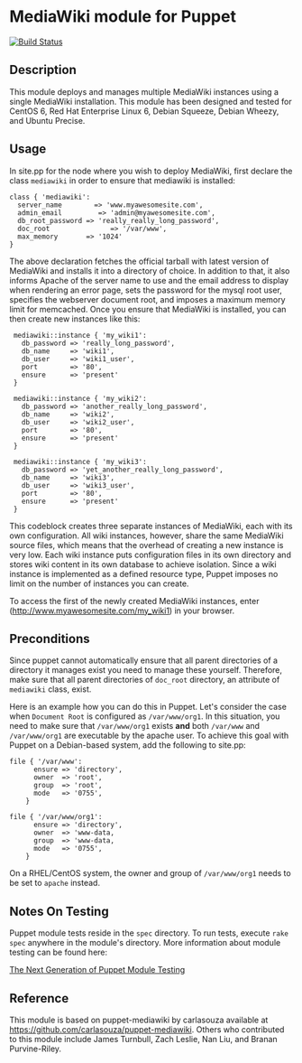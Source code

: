# MediaWiki module for Puppet

[![Build Status](https://travis-ci.org/martasd/puppet-mediawiki.svg?branch=master)](https://travis-ci.org/martasd/puppet-mediawiki)

## Description

This module deploys and manages multiple MediaWiki instances using a single MediaWiki installation. This module has been designed and tested for CentOS 6, Red Hat Enterprise Linux 6, Debian Squeeze, Debian Wheezy, and Ubuntu Precise.

## Usage

In site.pp for the node where you wish to deploy MediaWiki, first
declare the class `mediawiki` in order to ensure that mediawiki is
installed:

    class { 'mediawiki':
      server_name        => 'www.myawesomesite.com',
      admin_email         => 'admin@myawesomesite.com',
      db_root_password => 'really_really_long_password',
      doc_root               => '/var/www',
      max_memory       => '1024'
    }

The above declaration fetches the official tarball with latest version of
MediaWiki and installs it into a directory of choice. In addition to that, it
also informs Apache of the server name to use and the email address to display
when rendering an error page, sets the password for the mysql root user,
specifies the webserver document root, and imposes a maximum memory limit for
memcached. Once you ensure that MediaWiki is installed, you can then create new
instances like this:

     mediawiki::instance { 'my_wiki1':
       db_password => 'really_long_password',
       db_name     => 'wiki1',
       db_user     => 'wiki1_user',
       port        => '80',
       ensure      => 'present'
     }
 
     mediawiki::instance { 'my_wiki2':
       db_password => 'another_really_long_password',
       db_name     => 'wiki2',
       db_user     => 'wiki2_user',
       port        => '80',
       ensure      => 'present'
     }
 
     mediawiki::instance { 'my_wiki3':
       db_password => 'yet_another_really_long_password',
       db_name     => 'wiki3',
       db_user     => 'wiki3_user',
       port        => '80',
       ensure      => 'present'
     }
 
This codeblock creates three separate instances of MediaWiki, each with its own
configuration. All wiki instances, however, share the same MediaWiki source
files, which means that the overhead of creating a new instance is very low.
Each wiki instance puts configuration files in its own directory and stores
wiki content in its own database to achieve isolation. Since a wiki instance is
implemented as a defined resource type, Puppet imposes no limit on the number
of instances you can create.

To access the first of the newly created MediaWiki instances, enter
(http://www.myawesomesite.com/my_wiki1) in your browser.

## Preconditions

Since puppet cannot automatically ensure that all parent directories of a
directory it manages exist you need to manage these yourself. Therefore, make
sure that all parent directories of `doc_root` directory, an attribute of
`mediawiki` class, exist.

Here is an example how you can do this in Puppet. Let's consider the case when
`Document Root` is configured as `/var/www/org1`. In this situation, you need
to make sure that `/var/www/org1` exists **and** both `/var/www` and
`/var/www/org1` are executable by the apache user. To achieve this goal with
Puppet on a Debian-based system, add the following to site.pp:
 
    file { '/var/www':
          ensure => 'directory',
          owner  => 'root',
          group  => 'root',
          mode   => '0755',
        }
        
    file { '/var/www/org1':
          ensure => 'directory',
          owner  => 'www-data,
          group  => 'www-data,
          mode   => '0755',
        }

On a RHEL/CentOS system, the owner and group of `/var/www/org1` needs to be set
to `apache` instead.

## Notes On Testing

Puppet module tests reside in the `spec` directory. To run tests, execute `rake
spec` anywhere in the module's directory. More information about module testing
can be found here:

[The Next Generation of Puppet Module Testing](http://puppetlabs.com/blog/the-next-generation-of-puppet-module-testing)

## Reference

This module is based on puppet-mediawiki by carlasouza available at
https://github.com/carlasouza/puppet-mediawiki. Others who contributed to this
module include James Turnbull, Zach Leslie, Nan Liu, and Branan Purvine-Riley.
